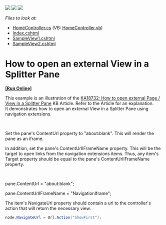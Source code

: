 <!-- default badges list -->
![](https://img.shields.io/endpoint?url=https://codecentral.devexpress.com/api/v1/VersionRange/128552715/12.2.7%2B)
[![](https://img.shields.io/badge/Open_in_DevExpress_Support_Center-FF7200?style=flat-square&logo=DevExpress&logoColor=white)](https://supportcenter.devexpress.com/ticket/details/E4607)
[![](https://img.shields.io/badge/📖_How_to_use_DevExpress_Examples-e9f6fc?style=flat-square)](https://docs.devexpress.com/GeneralInformation/403183)
<!-- default badges end -->
<!-- default file list -->
*Files to look at*:

* [HomeController.cs](./CS/NavKB2/Controllers/HomeController.cs) (VB: [HomeController.vb](./VB/NavKB2/Controllers/HomeController.vb))
* [Index.cshtml](./CS/NavKB2/Views/Home/Index.cshtml)
* [SampleView1.cshtml](./CS/NavKB2/Views/Home/SampleView1.cshtml)
* [SampleView2.cshtml](./CS/NavKB2/Views/Home/SampleView2.cshtml)
<!-- default file list end -->
# How to open an external View in a Splitter Pane
<!-- run online -->
**[[Run Online]](https://codecentral.devexpress.com/e4607)**
<!-- run online end -->


<p>This example is an illustration of the <a href="https://www.devexpress.com/Support/Center/p/KA18732">KA18732: How to open external Page / View in a Splitter Pane</a> KB Article. Refer to the Article for an explanation.<br />
It demonstrates how to open an external View in a Splitter Pane using navigation extensions.</p><br />
<p>Set the pane's ContentUrl property to "about:blank". This will render the pane as an iframe.</p><p>In addition, set the pane's ContentUrlIFrameName property. This will be the target to open links from the navigation extensions items. Thus, any item's Target property should be equal to the pane's ContentUrlIFrameName property.</p><br />
<p>pane.ContentUrl = "about:blank";</p><p>pane.ContentUrlIFrameName = "NavigationIframe"; </p><p>The item's NavigateUrl property should contain a url to the controller's action that will return the necessary view.</p>

```cs
node.NavigateUrl = Url.Action("ShowFirst");
```

<p> </p>

<br/>


